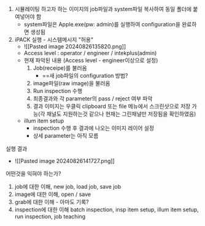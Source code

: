 1. 시뮬레이팅 하고자 하는 이미지의 job파일과 system파일 복사하여 동일 폴더에 붙여넣어야 함
	- system파일은 Apple.exe(pw: admin)를 실행하여 configuration을 완료하면 생성됨
2. iPACK 실행 - 시스템메시지 "허용"
	- ![[Pasted image 20240826135820.png]]
	- Access level : operator / engineer / intekplus(admin)
	- 현재 파악된 내용 (Access level - engineer이상으로 설정)
		1) Job(receipe)를 불러옴
			- ==새 job파일의 configuration 방법?
		2) image파일(raw image)을 불러옴
		3) Run inspection 수행
		4) 최종결과와 각 parameter의 pass / reject 여부 파악
		5) 결과 이미지는 우클릭 clipboard 또는 file 메뉴에서 스크린샷으로 저장 가능(각 채널도 지원하는것 같으나 현재는 그린채널만 저장됨을 확인하였음)
	- illum item setup
		- inspection 수행 후 결과에 나오는 이미지 레이어 설정
		- 상세 parameter는 아직 모름

실행 결과
- ![[Pasted image 20240826141727.png]]



어떤것을 익혀야 하는가?
1) job에 대한 이해, new job, load job, save job
2) image에 대한 이해, open / save
3) grab에 대한 이해 - 아마도 기록?
4) inspection에 대한 이해 batch inspection, insp item setup, illum item setup, run inspection, job teaching